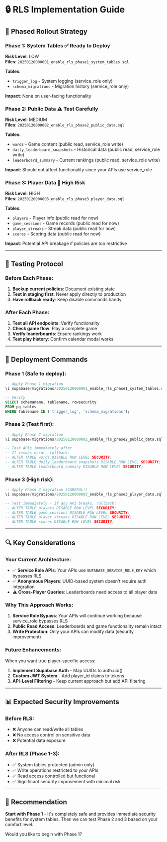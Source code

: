 # 🔒 RLS Implementation Guide

## 🎯 **Phased Rollout Strategy**

### **Phase 1: System Tables** ✅ Ready to Deploy
**Risk Level**: LOW  
**Files**: `20250120000001_enable_rls_phase1_system_tables.sql`

**Tables**:
- `trigger_log` - System logging (service_role only)
- `schema_migrations` - Migration history (service_role only)

**Impact**: None on user-facing functionality

### **Phase 2: Public Data** ⚠️ Test Carefully  
**Risk Level**: MEDIUM  
**Files**: `20250120000002_enable_rls_phase2_public_data.sql`

**Tables**:
- `words` - Game content (public read, service_role write)
- `daily_leaderboard_snapshots` - Historical data (public read, service_role write)
- `leaderboard_summary` - Current rankings (public read, service_role write)

**Impact**: Should not affect functionality since your APIs use service_role

### **Phase 3: Player Data** 🚨 High Risk
**Risk Level**: HIGH  
**Files**: `20250120000003_enable_rls_phase3_player_data.sql`

**Tables**:
- `players` - Player info (public read for now)
- `game_sessions` - Game records (public read for now)  
- `player_streaks` - Streak data (public read for now)
- `scores` - Scoring data (public read for now)

**Impact**: Potential API breakage if policies are too restrictive

---

## 🧪 **Testing Protocol**

### **Before Each Phase**:
1. **Backup current policies**: Document existing state
2. **Test in staging first**: Never apply directly to production
3. **Have rollback ready**: Keep disable commands handy

### **After Each Phase**:
1. **Test all API endpoints**: Verify functionality
2. **Check game flow**: Play a complete game
3. **Verify leaderboards**: Ensure rankings work
4. **Test play history**: Confirm calendar modal works

---

## 🚀 **Deployment Commands**

### **Phase 1 (Safe to deploy)**:
```sql
-- Apply Phase 1 migration
\i supabase/migrations/20250120000001_enable_rls_phase1_system_tables.sql

-- Verify
SELECT schemaname, tablename, rowsecurity 
FROM pg_tables 
WHERE tablename IN ('trigger_log', 'schema_migrations');
```

### **Phase 2 (Test first)**:
```sql
-- Apply Phase 2 migration
\i supabase/migrations/20250120000002_enable_rls_phase2_public_data.sql

-- Test APIs immediately after
-- If issues occur, rollback:
-- ALTER TABLE words DISABLE ROW LEVEL SECURITY;
-- ALTER TABLE daily_leaderboard_snapshots DISABLE ROW LEVEL SECURITY;
-- ALTER TABLE leaderboard_summary DISABLE ROW LEVEL SECURITY;
```

### **Phase 3 (High risk)**:
```sql
-- Apply Phase 3 migration (CAREFUL!)
\i supabase/migrations/20250120000003_enable_rls_phase3_player_data.sql

-- Test immediately - if any API breaks, rollback:
-- ALTER TABLE players DISABLE ROW LEVEL SECURITY;
-- ALTER TABLE game_sessions DISABLE ROW LEVEL SECURITY;
-- ALTER TABLE player_streaks DISABLE ROW LEVEL SECURITY;
-- ALTER TABLE scores DISABLE ROW LEVEL SECURITY;
```

---

## 🔍 **Key Considerations**

### **Your Current Architecture**:
- ✅ **Service Role APIs**: Your APIs use `SUPABASE_SERVICE_ROLE_KEY` which bypasses RLS
- ✅ **Anonymous Players**: UUID-based system doesn't require auth integration
- ⚠️ **Cross-Player Queries**: Leaderboards need access to all player data

### **Why This Approach Works**:
1. **Service Role Bypass**: Your APIs will continue working because service_role bypasses RLS
2. **Public Read Access**: Leaderboards and game functionality remain intact
3. **Write Protection**: Only your APIs can modify data (security improvement)

### **Future Enhancements**:
When you want true player-specific access:
1. **Implement Supabase Auth** - Map UUIDs to auth.uid()
2. **Custom JWT System** - Add player_id claims to tokens
3. **API-Level Filtering** - Keep current approach but add API filtering

---

## 📊 **Expected Security Improvements**

### **Before RLS**:
- ❌ Anyone can read/write all tables
- ❌ No access control on sensitive data
- ❌ Potential data exposure

### **After RLS (Phase 1-3)**:
- ✅ System tables protected (admin only)
- ✅ Write operations restricted to your APIs
- ✅ Read access controlled but functional
- ✅ Significant security improvement with minimal risk

---

## 🎯 **Recommendation**

**Start with Phase 1** - It's completely safe and provides immediate security benefits for system tables. Then we can test Phase 2 and 3 based on your comfort level.

Would you like to begin with Phase 1?
